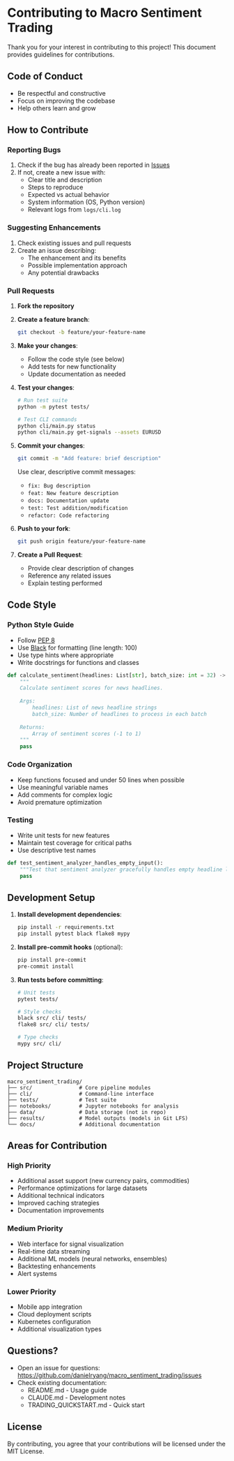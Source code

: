# Contributing to Macro Sentiment Trading

Thank you for your interest in contributing to this project! This document provides guidelines for contributions.

## Code of Conduct

- Be respectful and constructive
- Focus on improving the codebase
- Help others learn and grow

## How to Contribute

### Reporting Bugs

1. Check if the bug has already been reported in [Issues](https://github.com/danielryang/macro_sentiment_trading/issues)
2. If not, create a new issue with:
   - Clear title and description
   - Steps to reproduce
   - Expected vs actual behavior
   - System information (OS, Python version)
   - Relevant logs from `logs/cli.log`

### Suggesting Enhancements

1. Check existing issues and pull requests
2. Create an issue describing:
   - The enhancement and its benefits
   - Possible implementation approach
   - Any potential drawbacks

### Pull Requests

1. **Fork the repository**
2. **Create a feature branch**:
   ```bash
   git checkout -b feature/your-feature-name
   ```

3. **Make your changes**:
   - Follow the code style (see below)
   - Add tests for new functionality
   - Update documentation as needed

4. **Test your changes**:
   ```bash
   # Run test suite
   python -m pytest tests/
   
   # Test CLI commands
   python cli/main.py status
   python cli/main.py get-signals --assets EURUSD
   ```

5. **Commit your changes**:
   ```bash
   git commit -m "Add feature: brief description"
   ```
   
   Use clear, descriptive commit messages:
   - `fix: Bug description`
   - `feat: New feature description`
   - `docs: Documentation update`
   - `test: Test addition/modification`
   - `refactor: Code refactoring`

6. **Push to your fork**:
   ```bash
   git push origin feature/your-feature-name
   ```

7. **Create a Pull Request**:
   - Provide clear description of changes
   - Reference any related issues
   - Explain testing performed

## Code Style

### Python Style Guide

- Follow [PEP 8](https://peps.python.org/pep-0008/)
- Use [Black](https://github.com/psf/black) for formatting (line length: 100)
- Use type hints where appropriate
- Write docstrings for functions and classes

```python
def calculate_sentiment(headlines: List[str], batch_size: int = 32) -> np.ndarray:
    """
    Calculate sentiment scores for news headlines.
    
    Args:
        headlines: List of news headline strings
        batch_size: Number of headlines to process in each batch
        
    Returns:
        Array of sentiment scores (-1 to 1)
    """
    pass
```

### Code Organization

- Keep functions focused and under 50 lines when possible
- Use meaningful variable names
- Add comments for complex logic
- Avoid premature optimization

### Testing

- Write unit tests for new features
- Maintain test coverage for critical paths
- Use descriptive test names

```python
def test_sentiment_analyzer_handles_empty_input():
    """Test that sentiment analyzer gracefully handles empty headline list."""
    pass
```

## Development Setup

1. **Install development dependencies**:
   ```bash
   pip install -r requirements.txt
   pip install pytest black flake8 mypy
   ```

2. **Install pre-commit hooks** (optional):
   ```bash
   pip install pre-commit
   pre-commit install
   ```

3. **Run tests before committing**:
   ```bash
   # Unit tests
   pytest tests/
   
   # Style checks
   black src/ cli/ tests/
   flake8 src/ cli/ tests/
   
   # Type checks
   mypy src/ cli/
   ```

## Project Structure

```
macro_sentiment_trading/
├── src/               # Core pipeline modules
├── cli/               # Command-line interface
├── tests/             # Test suite
├── notebooks/         # Jupyter notebooks for analysis
├── data/              # Data storage (not in repo)
├── results/           # Model outputs (models in Git LFS)
└── docs/              # Additional documentation
```

## Areas for Contribution

### High Priority

- Additional asset support (new currency pairs, commodities)
- Performance optimizations for large datasets
- Additional technical indicators
- Improved caching strategies
- Documentation improvements

### Medium Priority

- Web interface for signal visualization
- Real-time data streaming
- Additional ML models (neural networks, ensembles)
- Backtesting enhancements
- Alert systems

### Lower Priority

- Mobile app integration
- Cloud deployment scripts
- Kubernetes configuration
- Additional visualization types

## Questions?

- Open an issue for questions: https://github.com/danielryang/macro_sentiment_trading/issues
- Check existing documentation:
  - README.md - Usage guide
  - CLAUDE.md - Development notes
  - TRADING_QUICKSTART.md - Quick start

## License

By contributing, you agree that your contributions will be licensed under the MIT License.


